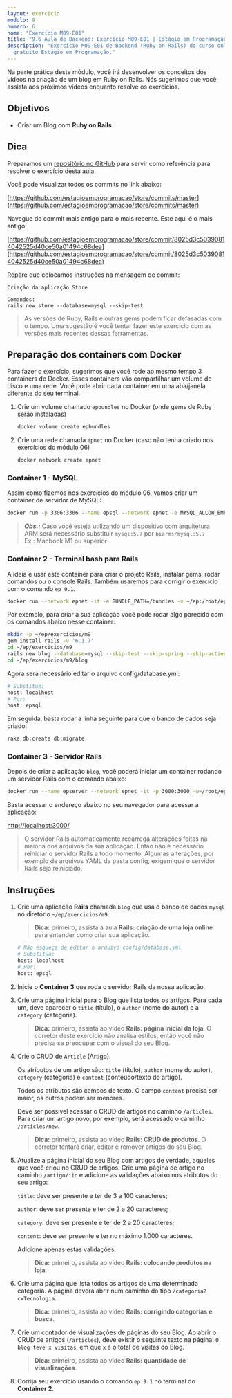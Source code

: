 ```yaml
---
layout: exercicio
modulo: 9
numero: 6
nome: "Exercício M09-E01"
title: "9.6 Aula de Backend: Exercício M09-E01 | Estágio em Programação"
description: "Exercício M09-E01 de Backend (Ruby on Rails) do curso online
  gratuito Estágio em Programação."
---
```


Na parte prática deste módulo, você irá desenvolver os conceitos dos vídeos na criação de um blog em
Ruby on Rails. Nós sugerimos que você assista aos próximos vídeos enquanto resolve os exercícios.

## Objetivos

- Criar um Blog com **Ruby on Rails**.

## Dica

Preparamos um
[repositório no GitHub](https://github.com/estagioemprogramacao/store) para
servir como referência para resolver o exercício desta aula.

Você pode visualizar todos os commits no link abaixo:

[https://github.com/estagioemprogramacao/store/commits/master](https://github.com/estagioemprogramacao/store/commits/master)

Navegue do commit mais antigo para o mais recente. Este aqui é o mais antigo:

[https://github.com/estagioemprogramacao/store/commit/8025d3c50390814042525d40ce50a01494c68dea](https://github.com/estagioemprogramacao/store/commit/8025d3c50390814042525d40ce50a01494c68dea)

Repare que colocamos instruções na mensagem de commit:

```
Criação da aplicação Store

Comandos:
rails new store --database=mysql --skip-test
```

> As versões de Ruby, Rails e outras gems podem ficar defasadas com o tempo. Uma
> sugestão é você tentar fazer este exercício com as versões mais recentes
> dessas ferramentas.

## Preparação dos containers com Docker

Para fazer o exercício, sugerimos que você rode ao mesmo tempo 3 containers de
Docker. Esses containers vão compartilhar um volume de disco e uma rede. Você
pode abrir cada container em uma aba/janela diferente do seu terminal.

1. Crie um volume chamado `epbundles` no Docker (onde gems de Ruby serão instaladas)

    ```bash
    docker volume create epbundles
    ```

2. Crie uma rede chamada `epnet` no Docker (caso não tenha criado nos exercícios do módulo 06)

    ```bash
    docker network create epnet
    ```

### Container 1 - MySQL

Assim como fizemos nos exercícios do módulo 06, vamos criar um container de
servidor de MySQL:

```bash
docker run -p 3306:3306 --name epsql --network epnet -e MYSQL_ALLOW_EMPTY_PASSWORD=yes mysql:5.7
```

> **_Obs.:_** Caso você esteja utilizando um dispositivo com arquitetura ARM será necessário substituir `mysql:5.7` por `biarms/mysql:5.7`<br>
Ex.: Macbook M1 ou superior

### Container 2 - Terminal bash para Rails

A ideia é usar este container para criar o projeto Rails, instalar gems, rodar
comandos ou o console Rails. Também usaremos para corrigir o exercício com o
comando `ep 9.1`.

```bash
docker run --network epnet -it -e BUNDLE_PATH=/bundles -v ~/ep:/root/ep -v epbundles:/bundles ep bash
```

Por exemplo, para criar a sua aplicação você pode rodar algo parecido com os
comandos abaixo nesse container:

```bash
mkdir -p ~/ep/exercicios/m9
gem install rails -v '6.1.7'
cd ~/ep/exercicios/m9
rails new blog --database=mysql --skip-test --skip-spring --skip-action-mailer --skip-action-mailbox --skip-action-cable --skip-javascript
cd ~/ep/exercicios/m9/blog
```

Agora será necessário editar o arquivo config/database.yml:

```bash
# Substitua:
host: localhost
# Por:
host: epsql
```

Em seguida, basta rodar a linha seguinte para que o banco de dados seja criado:

```bash
rake db:create db:migrate
```

### Container 3 - Servidor Rails

Depois de criar a aplicação `blog`, você poderá iniciar um container rodando um
servidor Rails com o comando abaixo:

```bash
docker run --name epserver --network epnet -it -p 3000:3000 -w=/root/ep/exercicios/m9/blog -e BUNDLE_PATH=/bundles -v ~/ep:/root/ep -v epbundles:/bundles ep rails server --binding 0.0.0.0
```

Basta acessar o endereço abaixo no seu navegador para acessar a aplicação:

[http://localhost:3000/](http://localhost:3000/)

> O servidor Rails automaticamente recarrega alterações feitas na maioria dos
> arquivos da sua aplicação. Então não é necessário reiniciar o servidor Rails a
> todo momento. Algumas alterações, por exemplo de arquivos YAML da pasta
> config, exigem que o servidor Rails seja reiniciado.

## Instruções

1. Crie uma aplicação **Rails** chamada `blog` que usa o banco de dados `mysql`
no diretório `~/ep/exercicios/m9`.

    > **Dica:** primeiro, assista à aula **Rails: criação de uma loja online**
    para entender como criar sua aplicação.

    ```bash
    # Não esqueça de editar o arquivo config/database.yml
    # Substitua:
    host: localhost
    # Por:
    host: epsql
    ```

2. Inicie o **Container 3** que roda o servidor Rails da nossa aplicação.

3. Crie uma página inicial para o Blog que lista todos os artigos. Para cada um,
deve aparecer o `title` (título), o `author` (nome do autor) e a `category`
(categoria).

    > **Dica:** primeiro, assista ao vídeo **Rails: página inicial da loja**. O
    corretor deste exercício não analisa estilos, então você não precisa se
    preocupar com o visual do seu Blog.

4. Crie o CRUD de `Article` (Artigo).

    Os atributos de um artigo são: `title` (título), `author` (nome do autor),
    `category` (categoria) e `content` (conteúdo/texto do artigo).

    Todos os atributos são campos de texto. O campo `content` precisa ser maior,
    os outros podem ser menores.

    Deve ser possível acessar o CRUD de artigos no caminho `/articles`. Para criar
    um artigo novo, por exemplo, será acessado o caminho `/articles/new`.

    > **Dica:** primeiro, assista ao vídeo **Rails: CRUD de produtos**. O corretor
    tentará criar, editar e remover artigos do seu Blog.

5. Atualize a página inicial do seu Blog com artigos de verdade, aqueles que
você criou no CRUD de artigos. Crie uma página de artigo no caminho
`/artigo/:id` e adicione as validações abaixo nos atributos do seu artigo:

    `title`: deve ser presente e ter de 3 a 100 caracteres;

    `author`: deve ser presente e ter de 2 a 20 caracteres;

    `category`: deve ser presente e ter de 2 a 20 caracteres;

    `content`: deve ser presente e ter no máximo 1.000 caracteres.

    Adicione apenas estas validações.

    > **Dica:** primeiro, assista ao vídeo **Rails: colocando produtos na loja**.

6. Crie uma página que lista todos os artigos de uma determinada categoria. A
página deverá abrir num caminho do tipo `/categoria?c=Tecnologia`.

    > **Dica:** primeiro, assista ao vídeo **Rails: corrigindo categorias e busca**.

7. Crie um contador de visualizações de páginas do seu Blog. Ao abrir o CRUD de
artigos (`/articles`), deve existir o seguinte texto na página:
`O blog teve x visitas`, em que `x` é o total de visitas do Blog.

    > **Dica:** primeiro, assista ao vídeo **Rails: quantidade de visualizações**.

8. Corrija seu exercício usando o comando `ep 9.1` no terminal do **Container 2**.
